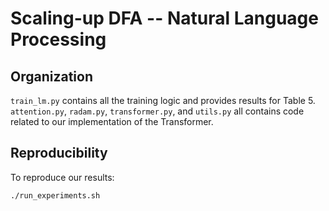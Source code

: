 # Scaling-up DFA -- Natural Language Processing

## Organization

`train_lm.py` contains all the training logic and provides results for Table 5. `attention.py`, `radam.py`, `transformer.py`, and `utils.py` all contains code related to our implementation of the Transformer.  

## Reproducibility 

To reproduce our results: 
```bash
./run_experiments.sh
``` 
